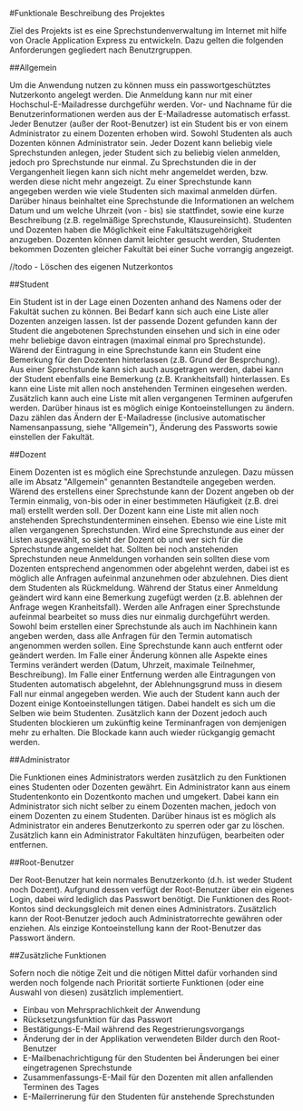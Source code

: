 #Funktionale Beschreibung des Projektes

Ziel des Projekts ist es eine Sprechstundenverwaltung im Internet mit hilfe
von Oracle Application Express zu entwickeln. Dazu gelten die folgenden Anforderungen
gegliedert nach Benutzrgruppen.

##Allgemein

Um die Anwendung nutzen zu können muss ein passwortgeschütztes Nutzerkonto angelegt werden.
Die Anmeldung kann nur mit einer Hochschul-E-Mailadresse durchgeführ werden. Vor- und
Nachname für die Benutzerinformationen werden aus der E-Mailadresse automatisch erfasst.
Jeder Benutzer (außer der Root-Benutzer) ist ein Student bis er von einem Administrator
zu einem Dozenten erhoben wird. Sowohl Studenten als auch Dozenten können Administrator sein.
Jeder Dozent kann beliebig viele Sprechstunden anlegen, jeder Student sich zu beliebig vielen
anmelden, jedoch pro Sprechstunde nur einmal. Zu Sprechstunden die in der Vergangenheit liegen
kann sich nicht mehr angemeldet werden, bzw. werden diese nicht mehr angezeigt. Zu einer Sprechstunde
kann angegeben werden wie viele Studenten sich maximal anmelden dürfen. Darüber hinaus beinhaltet
eine Sprechstunde die Informationen an welchem Datum und um welche Uhrzeit (von - bis)
sie stattfindet, sowie eine kurze Beschreibung (z.B. regelmäßige Sprechstunde, Klausureinsicht).
Studenten und Dozenten haben die Möglichkeit eine Fakultätszugehörigkeit anzugeben.
Dozenten können damit leichter gesucht werden, Studenten bekommen Dozenten gleicher Fakultät bei
einer Suche vorrangig angezeigt.

//todo - Löschen des eigenen Nutzerkontos


##Student

Ein Student ist in der Lage einen Dozenten anhand des Namens oder der Fakultät suchen zu können.
Bei Bedarf kann sich auch eine Liste aller Dozenten anzeigen lassen. Ist der passende Dozent gefunden
kann der Student die angebotenen Sprechstunden einsehen und sich in eine oder mehr beliebige
davon eintragen (maximal einmal pro Sprechstunde). Wärend der Eintragung in eine Sprechstunde
kann ein Student eine Bemerkung für den Dozenten hinterlassen (z.B. Grund der Besprchung).
Aus einer Sprechstunde kann sich auch ausgetragen werden, dabei kann der Student ebenfalls
eine Bemerkung (z.B. Krankheitsfall) hinterlassen. Es kann eine Liste mit allen noch anstehenden
Terminen eingesehen werden. Zusätzlich kann auch eine Liste mit allen vergangenen Terminen
aufgerufen werden. Darüber hinaus ist es möglich einige Kontoeinstellungen zu ändern.
Dazu zählen das Ändern der E-Mailadresse (inclusive automatischer Namensanpassung, siehe "Allgemein"),
Änderung des Passworts sowie einstellen der Fakultät.


##Dozent

Einem Dozenten ist es möglich eine Sprechstunde anzulegen. Dazu müssen alle im Absatz "Allgemein"
genannten Bestandteile angegeben werden. Wärend des erstellens einer Sprechstunde kann der Dozent
angeben ob der Termin einmalig, von-bis oder in einer bestimmeten Häufigkeit (z.B. drei mal) erstellt
werden soll. Der Dozent kann eine Liste mit allen noch anstehenden Sprechstundenterminen einsehen.
Ebenso wie eine Liste mit allen vergangenen Sprechstunden. Wird eine Sprechstunde aus einer der Listen
ausgewählt, so sieht der Dozent ob und wer sich für die Sprechstunde angemeldet hat. Sollten bei noch
anstehenden Sprechstunden neue Anmeldungen vorhanden sein sollten diese vom Dozenten entsprechend angenommen
oder abgelehnt werden, dabei ist es möglich alle Anfragen aufeinmal anzunehmen oder abzulehnen.
Dies dient dem Studenten als Rückmeldung. Während der Status einer Anmeldung geändert
wird kann eine Bemerkung zugefügt werden (z.B. ablehnen der Anfrage wegen Kranheitsfall). Werden alle
Anfragen einer Sprechstunde aufeinmal bearbeitet so muss dies nur einmalig durchgeführt werden.
Sowohl beim erstellen einer Sprechstunde als auch im Nachhinein kann angeben werden, dass alle Anfragen
für den Termin automatisch angenommen werden sollen. Eine Sprechstunde kann auch entfernt
oder geändert werden. Im Falle einer Änderung können alle Aspekte eines Termins verändert werden (Datum,
Uhrzeit, maximale Teilnehmer, Beschreibung). Im Falle einer Entfernung werden alle Eintragungen von Studenten automatisch
abgelehnt, der Ablehnungsgrund muss in diesem Fall nur einmal angegeben werden.
Wie auch der Student kann auch der Dozent einige Kontoeinstellungen tätigen. Dabei handelt es sich um
die Selben wie beim Studenten. Zusätzlich kann der Dozent jedoch auch Studenten blockieren um zukünftig
keine Terminanfragen von demjenigen mehr zu erhalten. Die Blockade kann auch wieder rückgangig gemacht werden.


##Administrator

Die Funktionen eines Administrators werden zusätzlich zu den Funktionen eines Studenten oder Dozenten gewährt.
Ein Administrator kann aus einem Studentenkonto ein Dozentkonto machen und umgekert.
Dabei kann ein Administrator sich nicht selber zu einem Dozenten machen, jedoch von einem
Dozenten zu einem Studenten. Darüber hinaus ist es möglich als Administrator ein anderes Benutzerkonto
zu sperren oder gar zu löschen. Zusätzlich kann ein Administrator Fakultäten hinzufügen, bearbeiten
oder entfernen.


##Root-Benutzer

Der Root-Benutzer hat kein normales Benutzerkonto (d.h. ist weder Student noch Dozent). Aufgrund dessen
verfügt der Root-Benutzer über ein eigenes Login, dabei wird lediglich das Passwort benötigt.
Die Funktionen des Root-Kontos sind deckungsgleich mit denen eines Administrators. Zusätzlich kann der
Root-Benutzer jedoch auch Administratorrechte gewähren oder enziehen. Als einzige Kontoeinstellung
kann der Root-Benutzer das Passwort ändern.


##Zusätzliche Funktionen

Sofern noch die nötige Zeit und die nötigen Mittel dafür vorhanden sind werden noch folgende nach Priorität
sortierte Funktionen (oder eine Auswahl von diesen) zusätzlich implementiert.

- Einbau von Mehrsprachlichkeit der Anwendung
- Rücksetzungsfunktion für das Passwort
- Bestätigungs-E-Mail während des Regestrierungsvorgangs
- Änderung der in der Applikation verwendeten Bilder durch den Root-Benutzer
- E-Mailbenachrichtigung für den Studenten bei Änderungen bei einer eingetragenen Sprechstunde
- Zusammenfassungs-E-Mail für den Dozenten mit allen anfallenden Terminen des Tages
- E-Mailerrinerung für den Studenten für anstehende Sprechstunden


